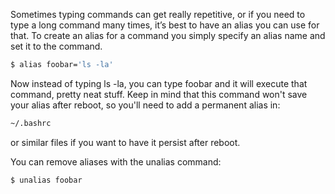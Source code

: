 Sometimes typing commands can get really repetitive, or if you need to type a long command many times, it’s best to have an alias you can use for that. To create an alias for a command you simply specify an alias name and set it to the command. 

```bash
$ alias foobar='ls -la'
```

Now instead of typing ls -la, you can type foobar and it will execute that command, pretty neat stuff. Keep in mind that this command won't save your alias after reboot, so you'll need to add a permanent alias in:

```bash
~/.bashrc
```

or similar files if you want to have it persist after reboot.

You can remove aliases with the unalias command: 

```bash
$ unalias foobar
```